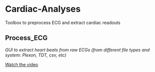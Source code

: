 # Cardiac-Analyses
Toolbox to preprocess ECG and extract cardiac readouts

## Process_ECG
*GUI to extract heart beats from raw ECGs (from different file types and system: Plexon, TDT, csv, etc)*


[Watch the video](https://github.com/user-attachments/assets/3b8b9234-69a1-4c3f-a9db-69641c16b26d)
